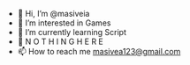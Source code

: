 - 👋 Hi, I’m @masiveia
- 👀 I’m interested in Games
- 🌱 I’m currently learning Script
- 💞️  N O T H I N G H E R E 
- 📫 How to reach me masivea123@gmail.com

<!---
masiveia/masiveia is a ✨ special ✨ repository because its `README.md` (this file) appears on your GitHub profile.
You can click the Preview link to take a look at your changes.
--->

